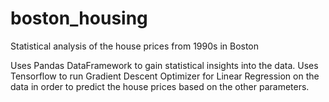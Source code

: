 # boston_housing
Statistical analysis of the house prices from 1990s in Boston 

Uses Pandas DataFramework to gain statistical insights into the data. Uses Tensorflow to run Gradient Descent Optimizer for Linear Regression on the data in order to predict the house prices based on the other parameters.
